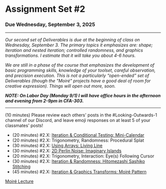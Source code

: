 # Assignment Set #2

### Due Wednesday, September 3, 2025


---

*Our second set of Deliverables is due at the beginning of class on Wednesday, September 3. The primary topics it emphasizes are: shape; iteration and nested iteration; controlled randomness, and graphics transformations. I estimate that it will take you about 4-6 hours.*

*We are still in a phase of the course that emphasizes the development of basic programming skills, knowledge of your toolset, careful observation, and precision execution. This is not a particularly “open-ended” set of Deliverables (though the "Moiré" projects have a good deal of room for creative expression). Things will open out more, soon.*

***NOTE: On Labor Day (Monday 9/1) I will have office hours in the afternoon and evening from 2-9pm in CFA-303.***

---

(10 minutes) Please review each others' posts in the #Looking-Outwards-1 channel of our Discord, and leave emoji responses on at least 5 of your classmates' posts!


* (20 minutes) #2.X: [Iteration & Conditional Testing: Mini-Calendar](https://openprocessing.org/class/100952/#/c/101257)
* (20 minutes) #2.X: Trigonometry, Randomness: Procedural Splat
* (30 minutes) #2.X: [Using Arrays: Living Line](https://openprocessing.org/class/100952/#/c/101256)
* (30 minutes) #2.X: [2D Perlin Noise: Imaginary Islands](https://openprocessing.org/class/100952/#/c/101254)
* (20 minutes) #2.X: Trigonometry, Interaction: Eye(s) Following Cursor
* (30 minutes) #2.X: [Iteration & Randomness: Hitomezashi Sashiko Stitching](https://openprocessing.org/class/100952/#/c/101253)
* (45 minutes) #2.X: [Iteration & Graphics Transforms: Moiré Pattern](https://openprocessing.org/class/100952/#/c/101252) 


[Moiré Lecture](https://github.com/golanlevin/60-212/tree/main/lectures/moire)


<!--

* (2 minutes) Please [complete this anonymous Exit Ticket](https://forms.gle/RUSK3AmuUGEMM9Vp9)!
* (10 minutes) Please review each others' posts in the `#Looking-Outwards-1` channel of our Discord, and leave emoji responses on at least **5** of your classmates' posts!
* (20 minutes) [#05: Quadrilateral Composition](https://openprocessing.org/class/93074/#/c/93246)
* (20 minutes) [#06: Trigonometry, Interaction: Eye(s) Following Cursor](https://openprocessing.org/class/93074/#/c/93242)
* (20 minutes) [#07: Trigonometry, Randomness: Procedural Splat](https://openprocessing.org/class/93074/#/c/93243)
* (30 minutes) [#08: Using Arrays: Living Line](https://openprocessing.org/class/93074/#/c/93244)
* (30 minutes) [#09: 2D Perlin Noise: Imaginary Islands](https://openprocessing.org/class/93074/#/c/93245)
* (30 minutes) [#10: Iteration & Randomness: Hitomezashi Sashiko Stitching](https://openprocessing.org/class/93074/#/c/93247)
* (45 minutes) [#11: Iteration & Graphics Transforms: Moiré Pattern](https://openprocessing.org/class/93074/#/c/93248) and take a look at this [**Moiré Lecture**](https://github.com/golanlevin/60-212/tree/main/lectures/moire)
* (45 minutes) [#12: Maluma/Taketa Generator](https://openprocessing.org/class/93074/#/c/93250)

-->